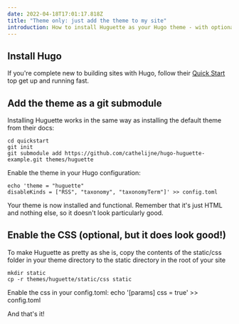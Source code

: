 ```yaml
---
date: 2022-04-18T17:01:17.818Z
title: "Theme only: just add the theme to my site"
introduction: How to install Huguette as your Hugo theme - with optional CSS
---
```

## Install Hugo
If you're complete new to building sites with Hugo, follow their [Quick Start](https://gohugo.io/getting-started/quick-start/) top get up and running fast.

## Add the theme as a git submodule
Installing Huguette works in the same way as installing the default theme from their docs:
```
cd quickstart
git init
git submodule add https://github.com/cathelijne/hugo-huguette-example.git themes/huguette
```
Enable the theme in your Hugo configuration:
```
echo 'theme = "huguette"
disableKinds = ["RSS", "taxonomy", "taxonomyTerm"]' >> config.toml
```
Your theme is now installed and functional. Remember that it's just HTML and nothing else, so it doesn't look particularly good.

## Enable the CSS (optional, but it does look good!)
To make Huguette as pretty as she is, copy the contents of the static/css folder in your theme directory to the static directory in the root of your site
```
mkdir static
cp -r themes/huguette/static/css static
```
Enable the css in your config.toml:
echo '[params]
  css = true' >> config.toml

And that's it!

